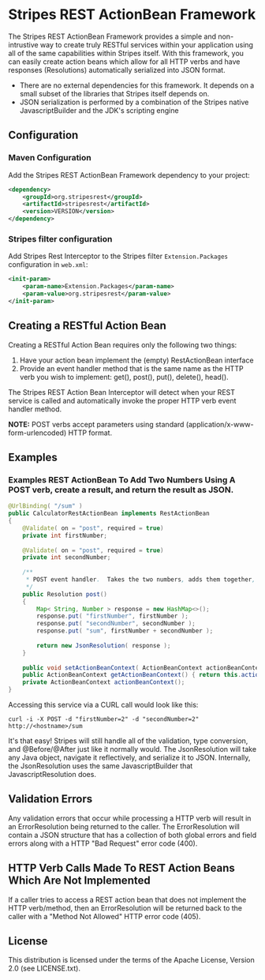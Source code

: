 # Stripes REST ActionBean Framework

The Stripes REST ActionBean Framework provides a simple and non-intrustive way to create truly RESTful services within your application 
using all of the same capabilities within Stripes itself.  With this framework, you can easily create action beans which allow for 
all HTTP verbs and have responses (Resolutions) automatically serialized into JSON format.  

* There are no external dependencies for this framework.  It depends on a small subset of the libraries that Stripes itself depends on.
* JSON serialization is performed by a combination of the Stripes native JavascriptBuilder and the JDK's scripting engine 

## Configuration

### Maven Configuration

Add the Stripes REST ActionBean Framework dependency to your project:

```xml
<dependency>
    <groupId>org.stripesrest</groupId>
    <artifactId>stripesrest</artifactId>
    <version>VERSION</version>
</dependency>
```

### Stripes filter configuration

Add Stripes Rest Interceptor to the Stripes filter `Extension.Packages` configuration in `web.xml`:

```xml
<init-param>
    <param-name>Extension.Packages</param-name>
    <param-value>org.stripesrest</param-value>
</init-param>
```

## Creating a RESTful Action Bean

Creating a RESTful Action Bean requires only the following two things:

1) Have your action bean implement the (empty) RestActionBean interface
2) Provide an event handler method that is the same name as the HTTP verb you wish to implement: get(), post(), put(), delete(), head().

The Stripes REST Action Bean Interceptor will detect when your REST service is called and automatically invoke the proper HTTP verb event handler method.  

**NOTE:** POST verbs accept parameters using standard (application/x-www-form-urlencoded) HTTP format.

## Examples

### Examples REST ActionBean To Add Two Numbers Using A POST verb, create a result, and return the result as JSON.

```java
@UrlBinding( "/sum" )
public CalculatorRestActionBean implements RestActionBean
{
    @Validate( on = "post", required = true)
    private int firstNumber;
    
    @Validate( on = "post", required = true)
    private int secondNumber;
    
    /**
     * POST event handler.  Takes the two numbers, adds them together, and returns the result.
     */
    public Resolution post()
    {
        Map< String, Number > response = new HashMap<>();
        response.put( "firstNumber", firstNumber );
        response.put( "secondNumber", secondNumber );
        response.put( "sum", firstNumber + secondNumber );
        
        return new JsonResolution( response );
    }
    
    public void setActionBeanContext( ActionBeanContext actionBeanContext ) { this.actionBeanContext = actionBeanContext; }
    public ActionBeanContext getActionBeanContext() { return this.actionBeanContext; }
    private ActionBeanContext actionBeanContext();
}

```

Accessing this service via a CURL call would look like this:

```text
curl -i -X POST -d "firstNumber=2" -d "secondNumber=2" http://<hostname>/sum  
```

It's that easy!  Stripes will still handle all of the validation, type conversion, and @Before/@After just like it
normally would.  The JsonResolution will take any Java object, navigate it reflectively, and serialize it to JSON.  Internally, the JsonResolution uses the same JavascriptBuilder that JavascriptResolution does.

## Validation Errors

Any validation errors that occur while processing a HTTP verb will result in an ErrorResolution being returned to the caller.  The ErrorResolution will contain a JSON structure that has a collection of both global errors and field errors along with a
HTTP "Bad Request" error code (400).

## HTTP Verb Calls Made To REST Action Beans Which Are Not Implemented

If a caller tries to access a REST action bean that does not implement the HTTP verb/method, then an ErrorResolution will be 
returned back to the caller with a "Method Not Allowed" HTTP error code (405).

## License

This distribution is licensed under the terms of the Apache License, Version 2.0 (see LICENSE.txt).
